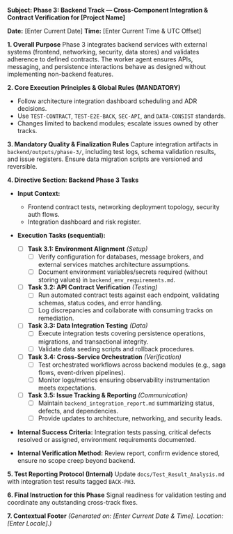 **Subject: Phase 3: Backend Track — Cross-Component Integration & Contract Verification for [Project Name]**

**Date:** [Enter Current Date]
**Time:** [Enter Current Time & UTC Offset]

**1. Overall Purpose**
Phase 3 integrates backend services with external systems (frontend, networking, security, data stores) and validates adherence to defined contracts. The worker agent ensures APIs, messaging, and persistence interactions behave as designed without implementing non-backend features.

**2. Core Execution Principles & Global Rules (MANDATORY)**
* Follow architecture integration dashboard scheduling and ADR decisions.
* Use `TEST-CONTRACT`, `TEST-E2E-BACK`, `SEC-API`, and `DATA-CONSIST` standards.
* Changes limited to backend modules; escalate issues owned by other tracks.

**3. Mandatory Quality & Finalization Rules**
Capture integration artifacts in `backend/outputs/phase-3/`, including test logs, schema validation results, and issue registers. Ensure data migration scripts are versioned and reversible.

**4. Directive Section: Backend Phase 3 Tasks**
* **Input Context:**
    * Frontend contract tests, networking deployment topology, security auth flows.
    * Integration dashboard and risk register.

* **Execution Tasks (sequential):**
    - [ ] **Task 3.1: Environment Alignment** *(Setup)*
        - [ ] Verify configuration for databases, message brokers, and external services matches architecture assumptions.
        - [ ] Document environment variables/secrets required (without storing values) in `backend_env_requirements.md`.
    - [ ] **Task 3.2: API Contract Verification** *(Testing)*
        - [ ] Run automated contract tests against each endpoint, validating schemas, status codes, and error handling.
        - [ ] Log discrepancies and collaborate with consuming tracks on remediation.
    - [ ] **Task 3.3: Data Integration Testing** *(Data)*
        - [ ] Execute integration tests covering persistence operations, migrations, and transactional integrity.
        - [ ] Validate data seeding scripts and rollback procedures.
    - [ ] **Task 3.4: Cross-Service Orchestration** *(Verification)*
        - [ ] Test orchestrated workflows across backend modules (e.g., saga flows, event-driven pipelines).
        - [ ] Monitor logs/metrics ensuring observability instrumentation meets expectations.
    - [ ] **Task 3.5: Issue Tracking & Reporting** *(Communication)*
        - [ ] Maintain `backend_integration_report.md` summarizing status, defects, and dependencies.
        - [ ] Provide updates to architecture, networking, and security leads.

* **Internal Success Criteria:** Integration tests passing, critical defects resolved or assigned, environment requirements documented.
* **Internal Verification Method:** Review report, confirm evidence stored, ensure no scope creep beyond backend.

**5. Test Reporting Protocol (Internal)**
Update `docs/Test_Result_Analysis.md` with integration test results tagged `BACK-PH3`.

**6. Final Instruction for this Phase**
Signal readiness for validation testing and coordinate any outstanding cross-track fixes.

**7. Contextual Footer**
*(Generated on: [Enter Current Date & Time]. Location: [Enter Locale].)*
